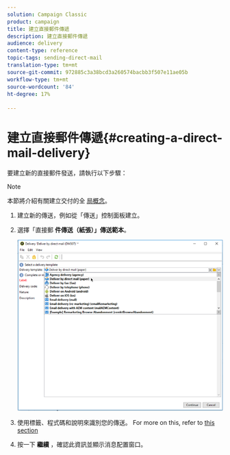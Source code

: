 ```yaml
---
solution: Campaign Classic
product: campaign
title: 建立直接郵件傳遞
description: 建立直接郵件傳遞
audience: delivery
content-type: reference
topic-tags: sending-direct-mail
translation-type: tm+mt
source-git-commit: 972885c3a38bcd3a260574bacbb3f507e11ae05b
workflow-type: tm+mt
source-wordcount: '84'
ht-degree: 17%

---
```



# 建立直接郵件傳遞{#creating-a-direct-mail-delivery}

要建立新的直接郵件發送，請執行以下步驟：

>[!NOTE]
>
>本節將介紹有關建立交付的全 [局概念](../../delivery/using/steps-about-delivery-creation-steps.md)。

1. 建立新的傳送，例如從「傳送」控制面板建立。
1. 選擇「直接郵 **件傳送（紙張）」傳送範本**。

   ![](assets/direct_mail.png)

1. 使用標籤、程式碼和說明來識別您的傳送。 For more on this, refer to [this section](../../delivery/using/steps-create-and-identify-the-delivery.md#identifying-the-delivery)
1. 按一下 **繼續** ，確認此資訊並顯示消息配置窗口。
